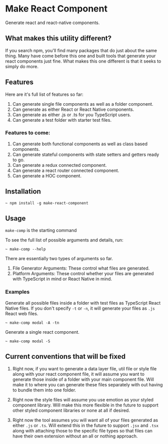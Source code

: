 # Make React Component

Generate react and react-native components.

## What makes this utility different?

If you search npm, you'll find many packages that do just about the same thing. Many have come before this one and built tools that generate your react components just fine. What makes this one different is that it seeks to simply do more.

## Features

Here are it's full list of features so far:

1. Can generate single file components as well as a folder component.
2. Can generate as either React or React Native components.
3. Can generate as either .js or .ts for you TypeScript users.
4. Can generate a test folder with starter test files.

### Features to come:
1. Can generate both functional components as well as class based components.
2. Can generate stateful components with state setters and getters ready to go.
3. Can generate a redux connected component.
4. Can generate a react router connected component.
5. Can generate a HOC component.

## Installation

```
~ npm install -g make-react-component
```

## Usage

`make-comp` is the starting command

To see the full list of possible arguments and details, run:
```
~ make-comp --help
```

There are essentially two types of arguments so far.
1. File Generator Arguments: These control what files are generated.
2. Platform Arguments: These control whether your files are generated with TypeScript in mind or React Native in mind.

### Examples

Generate all possible files inside a folder with test files as TypeScript React Native files. If you don't specify `-t` or `-n`, it will generate your files as `.js` React web files.
```
~ make-comp modal -A -tn
```

Generate a single react component.
```
~ make-comp modal -S
```

## Current conventions that will be fixed
1. Right now, if you want to generate a data layer file, util file or style file along with your react component file, it will assume you want to generate those inside of a folder with your main component file. Will make it to where you can generate these files separately with out having to bundle them into one folder.

2. Right now the style files will assume you use emotion as your styled component library. Will make this more flexible in the future to support other styled component libraries or none at all if desired.

3. Right now the tool assumes you will want all of your files generated as either `.js` or `.ts`. Will extend this in the future to support `.jsx` and `.tsx` along with attaching those to the specific file types so that files can have their own extension without an all or nothing approach.
